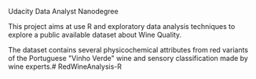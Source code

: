 Udacity Data Analyst Nanodegree

This project aims at use R and exploratory data analysis techniques to explore a public available dataset about Wine Quality.

The dataset contains several physicochemical attributes from red variants of the Portuguese "Vinho Verde" wine and sensory classification made by wine experts.# RedWineAnalysis-R
